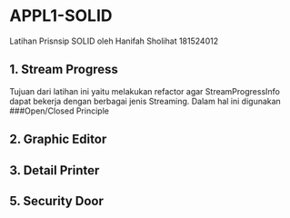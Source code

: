 # APPL1-SOLID
Latihan Prisnsip SOLID oleh Hanifah Sholihat 181524012

## 1. Stream Progress
Tujuan dari latihan ini yaitu melakukan refactor agar StreamProgressInfo dapat bekerja dengan berbagai jenis Streaming. Dalam hal ini digunakan ###Open/Closed Principle
## 2. Graphic Editor
## 3. Detail Printer
## 5. Security Door 
